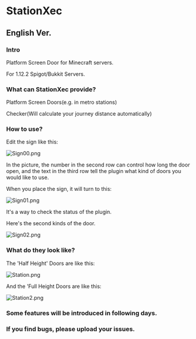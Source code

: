 # StationXec

## English Ver.

### Intro
Platform Screen Door for Minecraft servers.

For 1.12.2 Spigot/Bukkit Servers.

### What can StationXec provide?
Platform Screen Doors(e.g. in metro stations)

Checker(Will calculate your journey distance automatically)

### How to use?
Edit the sign like this:

![Sign00.png](https://i.loli.net/2019/12/24/5d3PaIvVKX2Jtbc.png)


In the picture, the number in the second row can control how long the door open, and the text in the third row tell the plugin what kind of doors you would like to use.

When you place the sign, it will turn to this:

![Sign01.png](https://i.loli.net/2019/12/24/Ebp4XRAowqVU97c.png)

It's a way to check the status of the plugin.

Here's the second kinds of the door.

![Sign02.png](https://i.loli.net/2019/12/24/ovDP8dylI94m7ba.png)

### What do they look like?

The 'Half Height' Doors are like this:

![Station.png](https://i.loli.net/2019/12/24/1lNVkxTe6spMIG8.png)

And the 'Full Height Doors are like this:

![Station2.png](https://i.loli.net/2019/12/24/cEdvLWkVXAKf8Hm.png)

### Some features will be introduced in following days.

### If you find bugs, please upload your issues.
